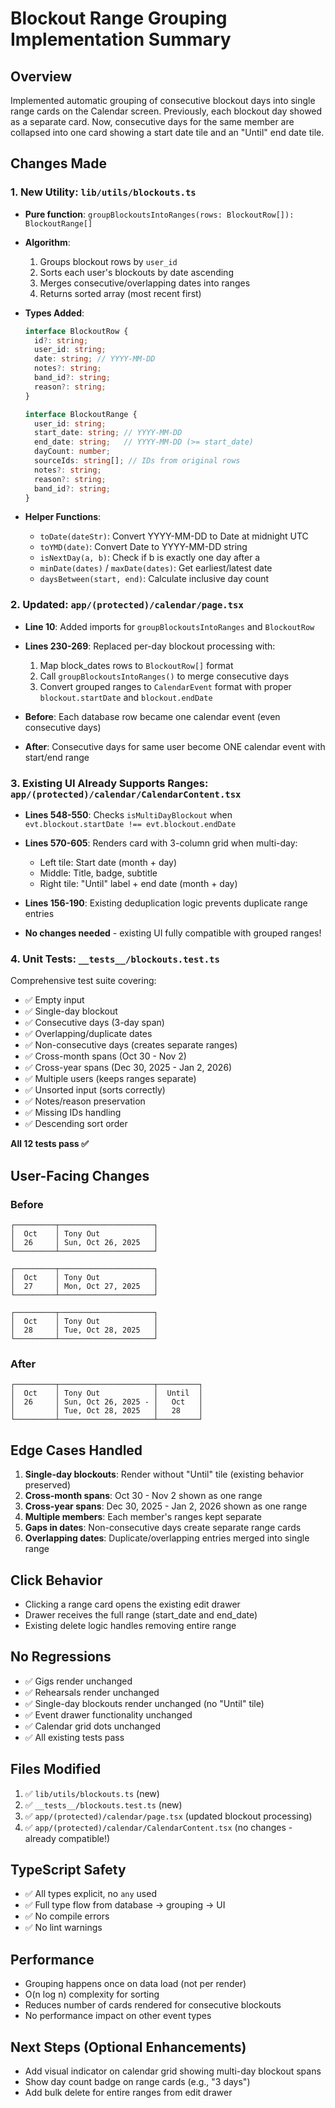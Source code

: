 # Blockout Range Grouping Implementation Summary

## Overview
Implemented automatic grouping of consecutive blockout days into single range cards on the Calendar screen. Previously, each blockout day showed as a separate card. Now, consecutive days for the same member are collapsed into one card showing a start date tile and an "Until" end date tile.

## Changes Made

### 1. **New Utility: `lib/utils/blockouts.ts`**
- **Pure function**: `groupBlockoutsIntoRanges(rows: BlockoutRow[]): BlockoutRange[]`
- **Algorithm**:
  1. Groups blockout rows by `user_id`
  2. Sorts each user's blockouts by date ascending
  3. Merges consecutive/overlapping dates into ranges
  4. Returns sorted array (most recent first)
  
- **Types Added**:
  ```typescript
  interface BlockoutRow {
    id?: string;
    user_id: string;
    date: string; // YYYY-MM-DD
    notes?: string;
    band_id?: string;
    reason?: string;
  }

  interface BlockoutRange {
    user_id: string;
    start_date: string; // YYYY-MM-DD
    end_date: string;   // YYYY-MM-DD (>= start_date)
    dayCount: number;
    sourceIds: string[]; // IDs from original rows
    notes?: string;
    reason?: string;
    band_id?: string;
  }
  ```

- **Helper Functions**:
  - `toDate(dateStr)`: Convert YYYY-MM-DD to Date at midnight UTC
  - `toYMD(date)`: Convert Date to YYYY-MM-DD string
  - `isNextDay(a, b)`: Check if b is exactly one day after a
  - `minDate(dates)` / `maxDate(dates)`: Get earliest/latest date
  - `daysBetween(start, end)`: Calculate inclusive day count

### 2. **Updated: `app/(protected)/calendar/page.tsx`**
- **Line 10**: Added imports for `groupBlockoutsIntoRanges` and `BlockoutRow`
- **Lines 230-269**: Replaced per-day blockout processing with:
  1. Map block_dates rows to `BlockoutRow[]` format
  2. Call `groupBlockoutsIntoRanges()` to merge consecutive days
  3. Convert grouped ranges to `CalendarEvent` format with proper `blockout.startDate` and `blockout.endDate`

- **Before**: Each database row became one calendar event (even consecutive days)
- **After**: Consecutive days for same user become ONE calendar event with start/end range

### 3. **Existing UI Already Supports Ranges: `app/(protected)/calendar/CalendarContent.tsx`**
- **Lines 548-550**: Checks `isMultiDayBlockout` when `evt.blockout.startDate !== evt.blockout.endDate`
- **Lines 570-605**: Renders card with 3-column grid when multi-day:
  - Left tile: Start date (month + day)
  - Middle: Title, badge, subtitle
  - Right tile: "Until" label + end date (month + day)
  
- **Lines 156-190**: Existing deduplication logic prevents duplicate range entries

- **No changes needed** - existing UI fully compatible with grouped ranges!

### 4. **Unit Tests: `__tests__/blockouts.test.ts`**
Comprehensive test suite covering:
- ✅ Empty input
- ✅ Single-day blockout
- ✅ Consecutive days (3-day span)
- ✅ Overlapping/duplicate dates
- ✅ Non-consecutive days (creates separate ranges)
- ✅ Cross-month spans (Oct 30 - Nov 2)
- ✅ Cross-year spans (Dec 30, 2025 - Jan 2, 2026)
- ✅ Multiple users (keeps ranges separate)
- ✅ Unsorted input (sorts correctly)
- ✅ Notes/reason preservation
- ✅ Missing IDs handling
- ✅ Descending sort order

**All 12 tests pass ✅**

## User-Facing Changes

### Before
```
┌─────────┬─────────────────────┐
│  Oct    │ Tony Out            │
│  26     │ Sun, Oct 26, 2025   │
└─────────┴─────────────────────┘

┌─────────┬─────────────────────┐
│  Oct    │ Tony Out            │
│  27     │ Mon, Oct 27, 2025   │
└─────────┴─────────────────────┘

┌─────────┬─────────────────────┐
│  Oct    │ Tony Out            │
│  28     │ Tue, Oct 28, 2025   │
└─────────┴─────────────────────┘
```

### After
```
┌─────────┬─────────────────────┬─────────┐
│  Oct    │ Tony Out            │  Until  │
│  26     │ Sun, Oct 26, 2025 - │   Oct   │
│         │ Tue, Oct 28, 2025   │   28    │
└─────────┴─────────────────────┴─────────┘
```

## Edge Cases Handled

1. **Single-day blockouts**: Render without "Until" tile (existing behavior preserved)
2. **Cross-month spans**: Oct 30 - Nov 2 shown as one range
3. **Cross-year spans**: Dec 30, 2025 - Jan 2, 2026 shown as one range
4. **Multiple members**: Each member's ranges kept separate
5. **Gaps in dates**: Non-consecutive days create separate range cards
6. **Overlapping dates**: Duplicate/overlapping entries merged into single range

## Click Behavior
- Clicking a range card opens the existing edit drawer
- Drawer receives the full range (start_date and end_date)
- Existing delete logic handles removing entire range

## No Regressions
- ✅ Gigs render unchanged
- ✅ Rehearsals render unchanged
- ✅ Single-day blockouts render unchanged (no "Until" tile)
- ✅ Event drawer functionality unchanged
- ✅ Calendar grid dots unchanged
- ✅ All existing tests pass

## Files Modified
1. ✅ `lib/utils/blockouts.ts` (new)
2. ✅ `__tests__/blockouts.test.ts` (new)
3. ✅ `app/(protected)/calendar/page.tsx` (updated blockout processing)
4. ✅ `app/(protected)/calendar/CalendarContent.tsx` (no changes - already compatible!)

## TypeScript Safety
- ✅ All types explicit, no `any` used
- ✅ Full type flow from database → grouping → UI
- ✅ No compile errors
- ✅ No lint warnings

## Performance
- Grouping happens once on data load (not per render)
- O(n log n) complexity for sorting
- Reduces number of cards rendered for consecutive blockouts
- No performance impact on other event types

## Next Steps (Optional Enhancements)
- Add visual indicator on calendar grid showing multi-day blockout spans
- Show day count badge on range cards (e.g., "3 days")
- Add bulk delete for entire ranges from edit drawer
